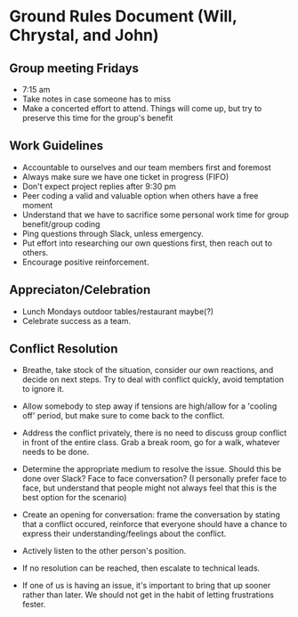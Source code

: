 # Ground Rules Document (Will, Chrystal, and John)

## Group meeting Fridays
* 7:15 am
* Take notes in case someone has to miss
* Make a concerted effort to attend.  Things will come up, but try to preserve this time for the group's benefit

## Work Guidelines
* Accountable to ourselves and our team members first and foremost
* Always make sure we have one ticket in progress (FIFO)
* Don't expect project replies after 9:30 pm
* Peer coding a valid and valuable option when others have a free moment
* Understand that we have to sacrifice some personal work time for group benefit/group coding
* Ping questions through Slack, unless emergency.
* Put effort into researching our own questions first, then reach out to others.
* Encourage positive reinforcement.

## Appreciaton/Celebration
* Lunch Mondays outdoor tables/restaurant maybe(?)
* Celebrate success as a team.

## Conflict Resolution
* Breathe, take stock of the situation, consider our own reactions, and decide on next steps.  Try to deal with conflict quickly, avoid temptation to ignore it.
* Allow somebody to step away if tensions are high/allow for a 'cooling off' period, but make sure to come back to the conflict.
* Address the conflict privately, there is no need to discuss group conflict in front of the entire class.  Grab a break room, go for a walk, whatever needs to be done.
* Determine the appropriate medium to resolve the issue.  Should this be done over Slack?  Face to face conversation? (I personally prefer face to face, but understand that people might not always feel that this is the best option for the scenario)
* Create an opening for conversation: frame the conversation by stating that a conflict occured, reinforce that everyone should have a chance to express their understanding/feelings about the conflict.
* Actively listen to the other person's position.
* If no resolution can be reached, then escalate to technical leads.

* If one of us is having an issue, it's important to bring that up sooner rather than later.  We should not get in the habit of letting frustrations fester.
